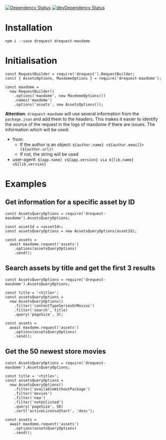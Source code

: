 [![Dependency Status](https://david-dm.org/dnode/drequest-maxdome/status.svg)](https://david-dm.org/dnode/drequest-maxdome)
[![devDependency Status](https://david-dm.org/dnode/drequest-maxdome/dev-status.svg)](https://david-dm.org/dnode/drequest-maxdome?type=dev)

# Installation

`npm i --save drequest drequest-maxdome`


# Initialisation

```
const RequestBuilder = require('drequest').RequestBuilder;
const { AssetsOptions, MaxdomeOptions } = require('drequest-maxdome');

const maxdome =
  new RequestBuilder()
    .options('maxdome', new MaxdomeOptions())
    .names('maxdome')
    .options('assets', new AssetsOptions());
```

**Attention**: `drequest-maxdome` will use several information from the `package.json` and add them to the headers. This makes it easier to identify the source of the request in the logs of maxdome if there are issues.
The information which will be used:
* from: 
  * If the author is an object: `${author.name} <${author.email}> (${author.url})`
  * If not, the string will be used
* user-agent: `${app.name} v${app.version} via ${lib.name} v${lib.version}`


# Examples

## Get information for a specific asset by ID

```
const AssetsQueryOptions = require('drequest-maxdome').AssetsQueryOptions;

const assetId = <assetId>;
const assetsQueryOptions = new AssetsQueryOptions(assetId);

const assets =
  await maxdome.request('assets')
    .options(assetsQueryOptions)
    .send();
```


## Search assets by title and get the first 3 results

```
const AssetsQueryOptions = require('drequest-maxdome').AssetsQueryOptions;

const title = '<title>';
const assetsQueryOptions = 
  new AssetsQueryOptions()
    .filter('contentTypeSeriesOrMovies')
    .filter('search', title)
    .query('pageSize', 3);
    
const assets =
  await maxdome.request('assets')
    .options(assetsQueryOptions)
    .send();
```


## Get the 50 newest store movies

```
const AssetsQueryOptions = require('drequest-maxdome').AssetsQueryOptions;

const title = '<title>';
const assetsQueryOptions = 
  new AssetsQueryOptions()
    .filter('availableWithoutPackage')
    .filter('movies')
    .filter('new')
    .filter('notUnlisted')
    .query('pageSize', 50)
    .sort('activeLicenseStart', 'desc');
    
const assets =
  await maxdome.request('assets')
    .options(assetsQueryOptions)
    .send();
```

